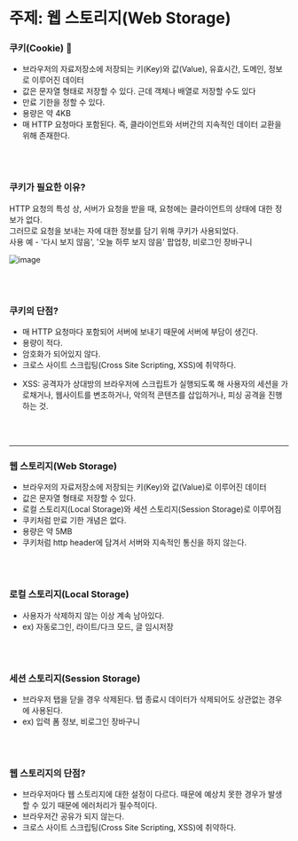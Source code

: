 # 주제: 웹 스토리지(Web Storage)
### 쿠키(Cookie) 🍪
- 브라우저의 자료저장소에 저장되는 키(Key)와 값(Value), 유효시간, 도메인, 정보로 이루어진 데이터
- 값은 문자열 형태로 저장할 수 있다. 근데 객체나 배열로 저장할 수도 있다
- 만료 기한을 정할 수 있다.
- 용량은 약 4KB
- 매 HTTP 요청마다 포함된다. 즉, 클라이언트와 서버간의 지속적인 데이터 교환을 위해 존재한다.

<br>
<br>

### 쿠키가 필요한 이유?
HTTP 요청의 특성 상, 서버가 요청을 받을 때, 요청에는 클라이언트의 상태에 대한 정보가 없다.  
그러므로 요청을 보내는 자에 대한 정보를 담기 위해 쿠키가 사용되었다.  
사용 예 - '다시 보지 않음', '오늘 하루 보지 않음' 팝업창, 비로그인 장바구니

![image](https://user-images.githubusercontent.com/93513959/172048310-cacc9410-5cba-4115-b362-6c542be3b460.png)

<br>
<br>

### 쿠키의 단점?
- 매 HTTP 요청마다 포함되어 서버에 보내기 때문에 서버에 부담이 생긴다.
- 용량이 적다.
- 암호화가 되어있지 않다.
- 크로스 사이트 스크립팅(Cross Site Scripting, XSS)에 취약하다. 

* XSS: 공격자가 상대방의 브라우저에 스크립트가 실행되도록 해 사용자의 세션을 가로채거나, 웹사이트를 변조하거나, 악의적 콘텐츠를 삽입하거나, 피싱 공격을 진행하는 것.  


<br>
<br>

------------------------------

### 웹 스토리지(Web Storage) 
- 브라우저의 자료저장소에 저장되는 키(Key)와 값(Value)로 이루어진 데이터
- 값은 문자열 형태로 저장할 수 있다. 
- 로컬 스토리지(Local Storage)와 세션 스토리지(Session Storage)로 이루어짐
- 쿠키처럼 만료 기한 개념은 없다.
- 용량은 약 5MB
- 쿠키처럼 http header에 담겨서 서버와 지속적인 통신을 하지 않는다.

<br>
<br>

### 로컬 스토리지(Local Storage)
- 사용자가 삭제하지 않는 이상 계속 남아있다. 
- ex) 자동로그인, 라이트/다크 모드, 글 임시저장


<br>
<br>

### 세션 스토리지(Session Storage)
- 브라우저 탭을 닫을 경우 삭제된다. 탭 종료시 데이터가 삭제되어도 상관없는 경우에 사용된다.
- ex) 입력 폼 정보, 비로그인 장바구니

<br>
<br>

### 웹 스토리지의 단점?
- 브라우저마다 웹 스토리지에 대한 설정이 다르다. 때문에 예상치 못한 경우가 발생할 수 있기 때문에 에러처리가 필수적이다.
- 브라우저간 공유가 되지 않는다.
- 크로스 사이트 스크립팅(Cross Site Scripting, XSS)에 취약하다.



